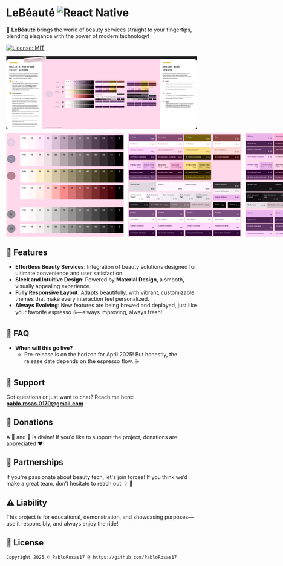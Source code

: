 # LeBéauté ![React Native](https://img.shields.io/badge/react_native-%2320232a.svg?style=for-the-badge&logo=react&logoColor=%2361DAFB)

💖 **LeBéauté** brings the world of beauty services straight to your fingertips, blending elegance with the power of modern technology!

[![License: MIT](https://img.shields.io/badge/License-MIT-yellow.svg)](https://opensource.org/licenses/MIT)

<div style="display: flex; flex-wrap: wrap; gap: 10px;">
  <!-- Main Design Image -->
  <img src="https://github.com/PabloRosas17/LeBeaute/blob/main/media/design/LeBéauté Material Design Theme.png" 
       style="flex: 1 1 100%;" 
       width="100%" 
       alt="LeBéauté-Material-Design-Theme">
  <!-- Smaller Images Side by Side -->
  <div style="display: flex; gap: 10px; flex: 1 1 100%; justify-content: space-between;">
    <img src="https://github.com/PabloRosas17/LeBeaute/blob/main/media/design/md-theme-palette-(1).png" 
         width="375" height="275" 
         alt="LeBéauté-md-theme-palette-(1)">
    <img src="https://github.com/PabloRosas17/LeBeaute/blob/main/media/design/md-theme-palette-(2).png" 
         width="375" height="275" 
         alt="LeBéauté-md-theme-palette-(2)">
    <img src="https://github.com/PabloRosas17/LeBeaute/blob/main/media/design/md-theme-palette-(3).png" 
         width="375" height="275" 
         alt="LeBéauté-md-theme-palette-(3)">
  </div>
</div>


## 🌟 Features
- **Effortless Beauty Services**: Integration of beauty solutions designed for ultimate convenience and user satisfaction.
- **Sleek and Intuitive Design**: Powered by **Material Design**, a smooth, visually appealing experience.
- **Fully Responsive Layout**: Adapts beautifully, with vibrant, customizable themes that make every interaction feel personalized.
- **Always Evolving**: New features are being brewed and deployed, just like your favorite espresso ☕️—always improving, always fresh!


## 🚀 FAQ
- **When will this go live?**
  - Pre-release is on the horizon for April 2025! But honestly, the release date depends on the espresso flow. ☕️

## 💬 Support
Got questions or just want to chat? Reach me here:  
[**pablo.rosas.0170@gmail.com**](mailto:pablo.rosas.0170@gmail.com)

## 💖 Donations
A :beer: and :pizza: is divine! If you'd like to support the project, donations are appreciated ❤️!

## 🤝 Partnerships
If you're passionate about beauty tech, let's join forces! If you think we’d make a great team, don’t hesitate to reach out. :bulb: :ghost:

## ⚠️ Liability
This project is for educational, demonstration, and showcasing purposes—use it responsibly, and always enjoy the ride!

## 📄 License
```xml
Copyright 2025 © PabloRosas17 @ https://github.com/PabloRosas17
```